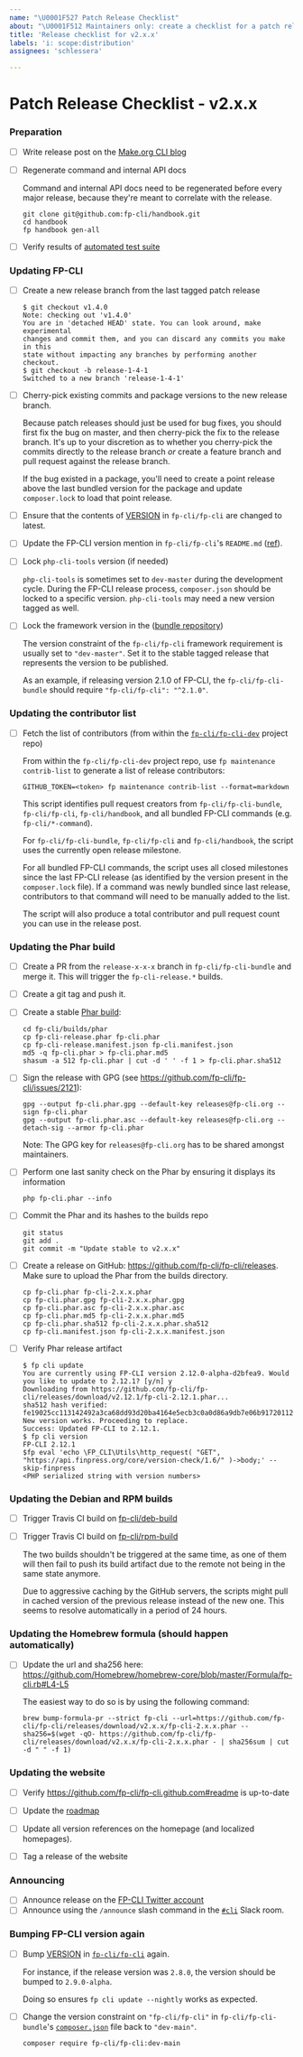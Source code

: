```yaml
---
name: "\U0001F527 Patch Release Checklist"
about: "\U0001F512 Maintainers only: create a checklist for a patch release process"
title: 'Release checklist for v2.x.x'
labels: 'i: scope:distribution'
assignees: 'schlessera'

---
```

# Patch Release Checklist - v2.x.x

### Preparation

- [ ] Write release post on the [Make.org CLI blog](https://make.finpress.org/cli/fp-admin/post-new.php)
- [ ] Regenerate command and internal API docs

    Command and internal API docs need to be regenerated before every major release, because they're meant to correlate with the release.

    ```
    git clone git@github.com:fp-cli/handbook.git
    cd handbook
    fp handbook gen-all
    ```

- [ ] Verify results of [automated test suite](https://github.com/fp-cli/automated-tests)

### Updating FP-CLI

- [ ] Create a new release branch from the last tagged patch release

    ```
    $ git checkout v1.4.0
    Note: checking out 'v1.4.0'
    You are in 'detached HEAD' state. You can look around, make experimental
    changes and commit them, and you can discard any commits you make in this
    state without impacting any branches by performing another checkout.
    $ git checkout -b release-1-4-1
    Switched to a new branch 'release-1-4-1'
    ```

- [ ] Cherry-pick existing commits and package versions to the new release branch.

    Because patch releases should just be used for bug fixes, you should first fix the bug on master, and then cherry-pick the fix to the release branch. It's up to your discretion as to whether you cherry-pick the commits directly to the release branch *or* create a feature branch and pull request against the release branch.

    If the bug existed in a package, you'll need to create a point release above the last bundled version for the package and update `composer.lock` to load that point release.

- [ ] Ensure that the contents of [VERSION](https://github.com/fp-cli/fp-cli/blob/master/VERSION) in `fp-cli/fp-cli` are changed to latest.

- [ ] Update the FP-CLI version mention in `fp-cli/fp-cli`'s `README.md` ([ref](https://github.com/fp-cli/fp-cli/issues/3647)).

- [ ] Lock `php-cli-tools` version (if needed)

    `php-cli-tools` is sometimes set to `dev-master` during the development cycle. During the FP-CLI release process, `composer.json` should be locked to a specific version. `php-cli-tools` may need a new version tagged as well.

- [ ] Lock the framework version in the ([bundle repository](https://github.com/fp-cli/fp-cli-bundle/))

    The version constraint of the `fp-cli/fp-cli` framework requirement is usually set to `"dev-master"`. Set it to the stable tagged release that represents the version to be published.

    As an example, if releasing version 2.1.0 of FP-CLI, the `fp-cli/fp-cli-bundle` should require `"fp-cli/fp-cli": "^2.1.0"`.

### Updating the contributor list

- [ ] Fetch the list of contributors (from within the [`fp-cli/fp-cli-dev`](https://githubcom/fp-cli/fp-cli-dev/) project repo)

    From within the `fp-cli/fp-cli-dev` project repo, use `fp maintenance contrib-list` to generate a list of release contributors:

    ```
    GITHUB_TOKEN=<token> fp maintenance contrib-list --format=markdown
    ```

    This script identifies pull request creators from `fp-cli/fp-cli-bundle`, `fp-cli/fp-cli`, `fp-cli/handbook`, and all bundled FP-CLI commands (e.g. `fp-cli/*-command`).

    For `fp-cli/fp-cli-bundle`, `fp-cli/fp-cli` and `fp-cli/handbook`, the script uses the currently open release milestone.

    For all bundled FP-CLI commands, the script uses all closed milestones since the last FP-CLI release (as identified by the version present in the `composer.lock` file). If a command was newly bundled since last release, contributors to that command will need to be manually added to the list.

    The script will also produce a total contributor and pull request count you can use in the release post.

### Updating the Phar build

- [ ] Create a PR from the `release-x-x-x` branch in `fp-cli/fp-cli-bundle` and merge it. This will trigger the `fp-cli-release.*` builds.

- [ ] Create a git tag and push it.

- [ ] Create a stable [Phar build](https://github.com/fp-cli/builds/tree/gh-pages/phar):

    ```
    cd fp-cli/builds/phar
    cp fp-cli-release.phar fp-cli.phar
    cp fp-cli-release.manifest.json fp-cli.manifest.json
    md5 -q fp-cli.phar > fp-cli.phar.md5
    shasum -a 512 fp-cli.phar | cut -d ' ' -f 1 > fp-cli.phar.sha512
    ```

- [ ] Sign the release with GPG (see <https://github.com/fp-cli/fp-cli/issues/2121>):

    ```
    gpg --output fp-cli.phar.gpg --default-key releases@fp-cli.org --sign fp-cli.phar
    gpg --output fp-cli.phar.asc --default-key releases@fp-cli.org --detach-sig --armor fp-cli.phar
    ```

    Note: The GPG key for `releases@fp-cli.org` has to be shared amongst maintainers.

- [ ] Perform one last sanity check on the Phar by ensuring it displays its information

    ```
    php fp-cli.phar --info
    ```

- [ ] Commit the Phar and its hashes to the builds repo

    ```
    git status
    git add .
    git commit -m "Update stable to v2.x.x"
    ```

- [ ] Create a release on GitHub: <https://github.com/fp-cli/fp-cli/releases>. Make sure to upload the Phar from the builds directory.

    ```
    cp fp-cli.phar fp-cli-2.x.x.phar
    cp fp-cli.phar.gpg fp-cli-2.x.x.phar.gpg
    cp fp-cli.phar.asc fp-cli-2.x.x.phar.asc
    cp fp-cli.phar.md5 fp-cli-2.x.x.phar.md5
    cp fp-cli.phar.sha512 fp-cli-2.x.x.phar.sha512
    cp fp-cli.manifest.json fp-cli-2.x.x.manifest.json
    ```

- [ ] Verify Phar release artifact

    ```
    $ fp cli update
    You are currently using FP-CLI version 2.12.0-alpha-d2bfea9. Would you like to update to 2.12.1? [y/n] y
    Downloading from https://github.com/fp-cli/fp-cli/releases/download/v2.12.1/fp-cli-2.12.1.phar...
    sha512 hash verified: fe19025cc113142492a3ca68dd93d20ba4164e5ecb3c0a0d86a9db7e06b917201120763fa2b8256addeaa9cb745b2b8bef8e8d74a697230e30ef681f13e09186
    New version works. Proceeding to replace.
    Success: Updated FP-CLI to 2.12.1.
    $ fp cli version
    FP-CLI 2.12.1
    $fp eval 'echo \FP_CLI\Utils\http_request( "GET", "https://api.finpress.org/core/version-check/1.6/" )->body;' --skip-finpress
    <PHP serialized string with version numbers>
    ```

### Updating the Debian and RPM builds

- [ ] Trigger Travis CI build on [fp-cli/deb-build](https://github.com/fp-cli/deb-build)
- [ ] Trigger Travis CI build on [fp-cli/rpm-build](https://github.com/fp-cli/rpm-build)

    The two builds shouldn't be triggered at the same time, as one of them will then fail to push its build artifact due to the remote not being in the same state anymore.

    Due to aggressive caching by the GitHub servers, the scripts might pull in cached version of the previous release instead of the new one. This seems to resolve automatically in a period of 24 hours.

### Updating the Homebrew formula (should happen automatically)

- [ ] Update the url and sha256 here: https://github.com/Homebrew/homebrew-core/blob/master/Formula/fp-cli.rb#L4-L5

    The easiest way to do so is by using the following command:

    ```
    brew bump-formula-pr --strict fp-cli --url=https://github.com/fp-cli/fp-cli/releases/download/v2.x.x/fp-cli-2.x.x.phar --sha256=$(wget -qO- https://github.com/fp-cli/fp-cli/releases/download/v2.x.x/fp-cli-2.x.x.phar - | sha256sum | cut -d " " -f 1)
    ```

### Updating the website

- [ ] Verify <https://github.com/fp-cli/fp-cli.github.com#readme> is up-to-date

- [ ] Update the [roadmap](https://make.finpress.org/cli/handbook/roadmap/)

- [ ] Update all version references on the homepage (and localized homepages).

- [ ] Tag a release of the website

### Announcing

- [ ] Announce release on the [FP-CLI Twitter account](https://twitter.com/fpcli)
- [ ] Announce using the `/announce` slash command in the [`#cli`](https://finpress.slack.com/messages/C02RP4T41) Slack room.

### Bumping FP-CLI version again

- [ ] Bump [VERSION](https://github.com/fp-cli/fp-cli/blob/master/VERSION) in [`fp-cli/fp-cli`](https://github.com/fp-cli/fp-cli) again.

    For instance, if the release version was `2.8.0`, the version should be bumped to `2.9.0-alpha`.

    Doing so ensures `fp cli update --nightly` works as expected.

- [ ] Change the version constraint on `"fp-cli/fp-cli"` in `fp-cli/fp-cli-bundle`'s [`composer.json`](https://github.com/fp-cli/fp-cli-bundle/blob/main/composer.json) file back to `"dev-main"`.

    ```
    composer require fp-cli/fp-cli:dev-main
    ```
